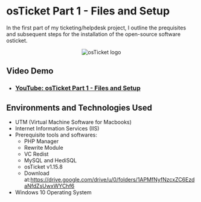 <h1> osTicket Part 1 - Files and Setup </h1>
In the first part of my ticketing/helpdesk project, I outline the prequisites and subsequent steps for the installation of the open-source software osticket. <br />

<p align="center"><img src="https://i.imgur.com/Clzj7Xs.png" alt="osTicket logo" /> </p>

<h2> Video Demo </h2>

- ### [YouTube: osTicket Part 1 - Files and Setup](https://youtu.be/hZU5ikfuYdM)

<h2> Environments and Technologies Used </h2>

- UTM (Virtual Machine Software for Macbooks)
- Internet Information Services (IIS)
- Prerequisite tools and softwares:
  - PHP Manager
  - Rewrite Module
  - VC Redist
  - MySQL and HediSQL
  - osTicket v1.15.8
  - Download at:https://drive.google.com/drive/u/0/folders/1APMfNyfNzcxZC6EzdaNfdZsUwxWYChf6
- Windows 10 Operating System
